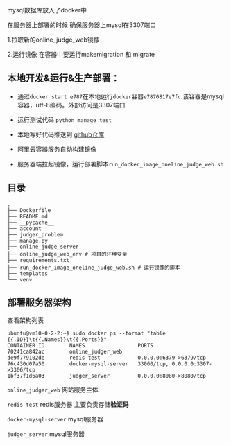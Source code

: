 mysql数据库放入了docker中

在服务器上部署的时候
确保服务器上mysql在3307端口

1.拉取新的online_judge_web镜像

2.运行镜像 在容器中要运行makemigration 和 migrate


## 本地开发&运行&生产部署：

- 通过`docker start e787`在本地运行`docker`容器`e7870817e7fc`.该容器是mysql容器，utf-8编码。外部访问是3307端口.

- 运行测试代码 `python manage test`

- 本地写好代码推送到 [github仓库](https://github.com/sundyloveme/OnlineJudgerSystem)

- 阿里云容器服务自动构建镜像

- 服务器端拉起镜像，运行部署脚本`run_docker_image_oneline_judge_web.sh`

## 目录
```
.
├── Dockerfile
├── README.md
├── __pycache__
├── account
├── judger_problem
├── manage.py
├── online_judge_server
├── online_judge_web_env # 项目的环境变量
├── requirements.txt
├── run_docker_image_oneline_judge_web.sh # 运行镜像的脚本
├── templates
└── venv
```

## 部署服务器架构
查看架构列表
```shell script
ubuntu@vm10-0-2-2:~$ sudo docker ps --format "table {{.ID}}\t{{.Names}}\t{{.Ports}}"
CONTAINER ID        NAMES                 PORTS
70241ca842ac        online_judger_web     
de9f779102de        redis-test            0.0.0.0:6379->6379/tcp
76c430d07a50        docker-mysql-server   33060/tcp, 0.0.0.0:3307->3306/tcp
1bf37f1d6a03        judger_server         0.0.0.0:8080->8080/tcp
```
`online_judger_web` 网站服务主体

`redis-test` redis服务器 主要负责存储**验证码**

`docker-mysql-server` mysql服务器

`judger_server` mysql服务器